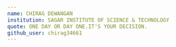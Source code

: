 ```yaml
---
name: CHIRAG DEWANGAN
institution: SAGAR INSTITUTE OF SCIENCE & TECHNOLOGY
quote: ONE DAY OR DAY ONE.IT'S YOUR DECISION.
github_user: chirag34661 
---
```


